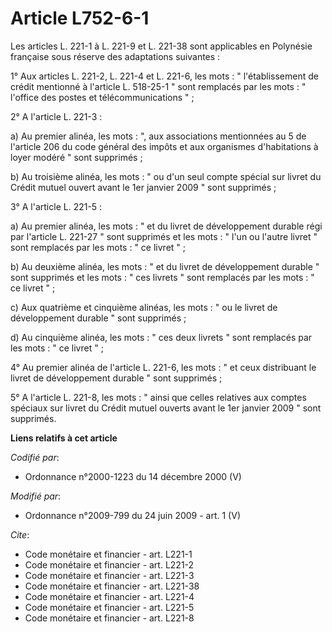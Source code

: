 # Article L752-6-1

Les articles L. 221-1 à L. 221-9 et L. 221-38 sont applicables en Polynésie française sous réserve des adaptations
suivantes : 

1° Aux articles L. 221-2, L. 221-4 et L. 221-6, les mots : " l'établissement de crédit mentionné à l'article L. 518-25-1 "
sont remplacés par les mots : " l'office des postes et télécommunications " ; 

2° A l'article L. 221-3 : 

a) Au premier alinéa, les mots : ", aux associations mentionnées au 5 de l'article 206 du code général des impôts et aux
organismes d'habitations à loyer modéré " sont supprimés ; 

b) Au troisième alinéa, les mots : " ou d'un seul compte spécial sur livret du Crédit mutuel ouvert avant le 1er janvier 2009
" sont supprimés ; 

3° A l'article L. 221-5 : 

a) Au premier alinéa, les mots : " et du livret de développement durable régi par l'article L. 221-27 " sont supprimés et les
mots : " l'un ou l'autre livret " sont remplacés par les mots : " ce livret " ; 

b) Au deuxième alinéa, les mots : " et du livret de développement durable " sont supprimés et les mots : " ces livrets " sont
remplacés par les mots : " ce livret " ; 

c) Aux quatrième et cinquième alinéas, les mots : " ou le livret de développement durable " sont supprimés ; 

d) Au cinquième alinéa, les mots : " ces deux livrets " sont remplacés par les mots : " ce livret " ; 

4° Au premier alinéa de l'article L. 221-6, les mots : " et ceux distribuant le livret de développement durable " sont
supprimés ; 

5° A l'article L. 221-8, les mots : " ainsi que celles relatives aux comptes spéciaux sur livret du Crédit mutuel ouverts
avant le 1er janvier 2009 " sont supprimés.

**Liens relatifs à cet article**

_Codifié par_:

  - Ordonnance n°2000-1223 du 14 décembre 2000 (V)

_Modifié par_:

  - Ordonnance n°2009-799 du 24 juin 2009 - art. 1 (V)

_Cite_:

  - Code monétaire et financier - art. L221-1
  - Code monétaire et financier - art. L221-2
  - Code monétaire et financier - art. L221-3
  - Code monétaire et financier - art. L221-38
  - Code monétaire et financier - art. L221-4
  - Code monétaire et financier - art. L221-5
  - Code monétaire et financier - art. L221-8
